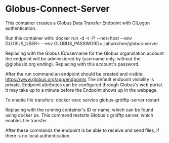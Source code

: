 # Globus-Connect-Server
This container creates a Globus Data Transfer Endpoint with CILogon authentication.

Run this container with:
docker run -d -t -P --net=host --env GLOBUS_USER=<globus id> --env GLOBUS_PASSWORD=<globus password> jiahuikchen/globus-server

Replacing <globus id> with the Globus ID/username for the Globus organization account the endpoint will be administered by (username only, without the @globusid.org ending). Replacing <globus password> with this account's password.

After the run command an endpoint should be created and visible: https://www.globus.org/app/endpoints
The default endpoint visibility is private. Endpoint attributes can be configured through Globus's web portal. It may take up to a minute before the Endpoint shows up in the webpage.

To enable file transfers:
docker exec <container id or name> service globus-gridftp-server restart

Replacing <container id or name> with the running container's ID or name, which can be found using docker ps.
This command restarts Globus's gridftp server, which enables file transfer.

After these commands the endpoint is be able to receive and send files, if there is no local authentication.
